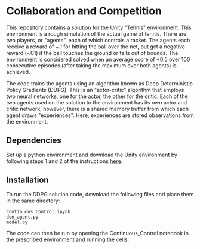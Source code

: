 # Collaboration and Competition

This repository contains a solution for the Unity "Tennis" environment. This environment is a rough simulation of the actual game of tennis. There are two players, or "agents", each of which controls a racket. The agents each receive a reward of +.1 for hitting the ball over the net, but get a negative reward (-.01) if the ball touches the ground or falls out of bounds. The environment is considered solved when an average score of +0.5 over 100 consecutive episodes (after taking the maximum over both agents) is achieved.

The code trains the agents using an algorithm known as Deep Deterministic Policy Gradients (DDPG). This is an "actor-critic" algorithm that employs two neural networks, one for the actor, the other for the critic. Each of the two agents used on the solution to the environment has its own actor and critic network, however, there is a shared memory buffer from which each agent draws "experiences". Here, experiences are stored observations from the environment.


## Dependencies

Set up a python environment and download the Unity environment by following steps 1 and 2 of the instructions <a href="https://classroom.udacity.com/nanodegrees/nd893/parts/ec710e48-f1c5-4f1c-82de-39955d168eaa/modules/89b85bd0-0add-4548-bce9-3747eb099e60/lessons/3cf5c0c4-e837-4fe6-8071-489dcdb3ab3e/concepts/e85db55c-5f55-4f54-9b2b-d523569d9276">here</a>.

## Installation

To run the DDPG solution code, download the following files and place them in the same directory:
    
    Continuous_Control.ipynb
    dqn_agent.py
    model.py

The code can then be run by opening the Continuous_Control notebook in the prescribed environment and running the cells.

